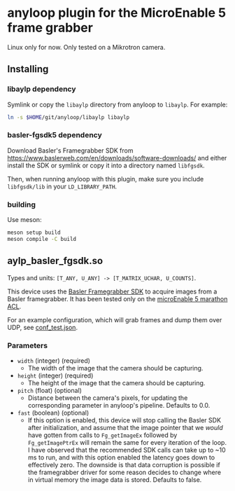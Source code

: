 anyloop plugin for the MicroEnable 5 frame grabber
==================================================

Linux only for now. Only tested on a Mikrotron camera.


Installing
----------

### libaylp dependency

Symlink or copy the `libaylp` directory from anyloop to `libaylp`. For example:

```sh
ln -s $HOME/git/anyloop/libaylp libaylp
```

### basler-fgsdk5 dependency

Download Basler's Framegrabber SDK from
<https://www.baslerweb.com/en/downloads/software-downloads/> and either install
the SDK or symlink or copy it into a directory named `libfgsdk`.

Then, when running anyloop with this plugin, make sure you include
`libfgsdk/lib` in your `LD_LIBRARY_PATH`.

### building

Use meson:

```sh
meson setup build
meson compile -C build
```


aylp_basler_fgsdk.so
--------------------

Types and units: `[T_ANY, U_ANY] -> [T_MATRIX_UCHAR, U_COUNTS]`.

This device uses the [Basler Framegrabber SDK][fgsdk] to acquire images from a
Basler framegrabber. It has been tested only on the [microEnable 5 marathon
ACL][me5].

For an example configuration, which will grab frames and dump them over UDP, see
[conf_test.json](contrib/conf_test.json).

### Parameters

- `width` (integer) (required)
  - The width of the image that the camera should be capturing.
- `height` (integer) (required)
  - The height of the image that the camera should be capturing.
- `pitch` (float) (optional)
  - Distance between the camera's pixels, for updating the corresponding
    parameter in anyloop's pipeline. Defaults to 0.0.
- `fast` (boolean) (optional)
  - If this option is enabled, this device will stop calling the Basler SDK
    after initialization, and assume that the image pointer that we *would* have
    gotten from calls to `Fg_getImageEx` followed by `Fg_getImagePtrEx` will
    remain the same for every iteration of the loop. I have observed that the
    recommended SDK calls can take up to ~10 ms to run, and with this option
    enabled the latency goes down to effectively zero. The downside is that data
    corruption is possible if the framegrabber driver for some reason decides to
    change where in virtual memory the image data is stored. Defaults to false.



[fgsdk]: https://docs.baslerweb.com/frame-grabbers/framegrabber-sdk
[me5]: https://www.baslerweb.com/en/shop/microenable-5-marathon-acl

